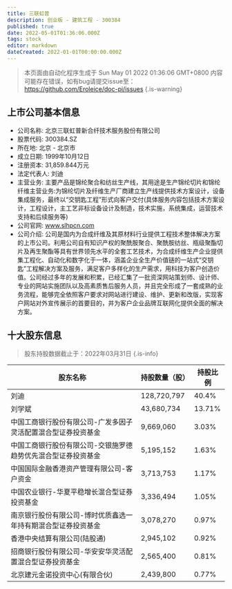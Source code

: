 ```yaml
---
title: 三联虹普
description: 创业板 - 建筑工程 - 300384
published: true
date: 2022-05-01T01:36:06.000Z
tags: stock
editor: markdown
dateCreated: 2022-01-01T00:00:00.000Z
---
```


> 本页面由自动化程序生成于 Sun May 01 2022 01:36:06 GMT+0800
> 内容可能存在错误，如有bug请提交issue至：https://github.com/Eroleice/doc-pi/issues
{.is-warning}

## 上市公司基本信息
- 公司名称: 北京三联虹普新合纤技术服务股份有限公司
- 股票代码: 300384.SZ
- 所在地: 北京 - 北京市
- 成立日期: 1999年10月12日
- 注册资本: 31,859.844万元
- 法定代表人: 刘迪
- 主营业务: 主要产品是锦纶聚合和纺丝生产线，其用途是生产锦纶切片和锦纶纤维主营业务:为锦纶切片及纤维生产厂商建立生产线提供技术方案设计，设备集成服务，最终以“交钥匙工程”形式向客户交付(具体服务内容包括技术方案设计，工程设计，主工艺非标设备设计及制造，技术实施，系统集成，运营技术支持和后续服务等)
- 公司官网: www.slhpcn.com
- 公司介绍: 公司是国内为合成纤维及其原材料行业提供工程技术整体解决方案的上市公司。利用公司自有知识产权的聚酰胺聚合、聚酰胺纺丝、瓶级聚酯切片及再生聚酯等具有世界领先水平的全套工艺技术，为合成纤维生产企业提供集工程化、自动化和数字化于一体，涵盖企业全生产价值链的一站式“交钥匙”工程解决方案及服务，满足客户多样化的生产需求，用科技为客户创造价值。公司经过多年的发展和积累，已经汇集了一批资深网站策划师、设计师、专业的网站实施团队以及高素质售后服务人员，并且完全形成了一套成熟的业务流程，能够完全依照客户要求对网站进行建设、维护、更新和改版，实现客户网站对外宣传展示的首要目的，并为客户企业品牌互联网化提供全面的解决方案。


## 十大股东信息
> 股东持股数据截止于：2022年03月31日
{.is-info}

| 股东名称 | 持股数量（股） | 持股比例 |
| --- | --- | --- |
| 刘迪 | 128,720,797 | 40.4% |
| 刘学斌 | 43,680,734 | 13.71% |
| 中国工商银行股份有限公司-广发多因子灵活配置混合型证券投资基金 | 9,669,060 | 3.03% |
| 中国工商银行股份有限公司-交银施罗德趋势优先混合型证券投资基金 | 5,195,152 | 1.63% |
| 中国国际金融香港资产管理有限公司-客户资金 | 3,713,753 | 1.17% |
| 中国农业银行-华夏平稳增长混合型证券投资基金 | 3,336,494 | 1.05% |
| 南京银行股份有限公司-博时优质鑫选一年持有期混合型证券投资基金 | 3,078,270 | 0.97% |
| 香港中央结算有限公司(陆股通) | 2,945,102 | 0.92% |
| 招商银行股份有限公司-华安安华灵活配置混合型证券投资基金 | 2,565,400 | 0.81% |
| 北京建元金诺投资中心(有限合伙) | 2,439,800 | 0.77% |




